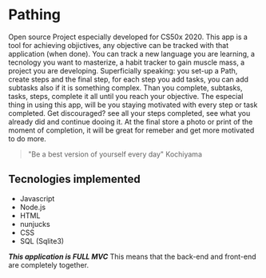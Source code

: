 # Pathing

Open source Project especially developed for CS50x 2020. This app is a tool for achieving objictives, any objective can be tracked with that application (when done). You can track a new language you are learning, a tecnology you want to masterize, a habit tracker to gain muscle mass, a project you are developing. Superficially speaking: you set-up a Path, create steps and the final step, for each step you add tasks, you can add subtasks also if it is something complex. Than you complete, subtasks, tasks, steps, complete it all until you reach your objective. The especial thing in using this app, will be you staying motivated with every step or task completed. Get discouraged? see all your steps completed, see what you already did and continue dooing it. At the final store a photo or print of the moment of completion, it will be great for remeber and get more motivated to do more.

> "Be a best version of yourself every day" Kochiyama

## Tecnologies implemented

* Javascript
* Node.js
* HTML
* nunjucks
* CSS
* SQL (Sqlite3)

***This application is FULL MVC***
This means  that the back-end and front-end are completely together.
